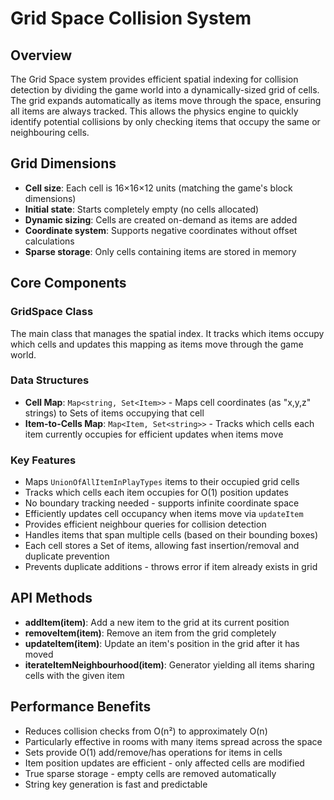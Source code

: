 # Grid Space Collision System

## Overview
The Grid Space system provides efficient spatial indexing for collision detection by dividing the game world into a dynamically-sized grid of cells. The grid expands automatically as items move through the space, ensuring all items are always tracked. This allows the physics engine to quickly identify potential collisions by only checking items that occupy the same or neighbouring cells.

## Grid Dimensions
- **Cell size**: Each cell is 16×16×12 units (matching the game's block dimensions)
- **Initial state**: Starts completely empty (no cells allocated)
- **Dynamic sizing**: Cells are created on-demand as items are added
- **Coordinate system**: Supports negative coordinates without offset calculations
- **Sparse storage**: Only cells containing items are stored in memory

## Core Components

### GridSpace Class
The main class that manages the spatial index. It tracks which items occupy which cells and updates this mapping as items move through the game world.

### Data Structures
- **Cell Map**: `Map<string, Set<Item>>` - Maps cell coordinates (as "x,y,z" strings) to Sets of items occupying that cell
- **Item-to-Cells Map**: `Map<Item, Set<string>>` - Tracks which cells each item currently occupies for efficient updates when items move

### Key Features
- Maps `UnionOfAllItemInPlayTypes` items to their occupied grid cells
- Tracks which cells each item occupies for O(1) position updates
- No boundary tracking needed - supports infinite coordinate space
- Efficiently updates cell occupancy when items move via `updateItem`
- Provides efficient neighbour queries for collision detection
- Handles items that span multiple cells (based on their bounding boxes)
- Each cell stores a Set of items, allowing fast insertion/removal and duplicate prevention
- Prevents duplicate additions - throws error if item already exists in grid

## API Methods
- **addItem(item)**: Add a new item to the grid at its current position
- **removeItem(item)**: Remove an item from the grid completely
- **updateItem(item)**: Update an item's position in the grid after it has moved
- **iterateItemNeighbourhood(item)**: Generator yielding all items sharing cells with the given item

## Performance Benefits
- Reduces collision checks from O(n²) to approximately O(n)
- Particularly effective in rooms with many items spread across the space
- Sets provide O(1) add/remove/has operations for items in cells
- Item position updates are efficient - only affected cells are modified
- True sparse storage - empty cells are removed automatically
- String key generation is fast and predictable